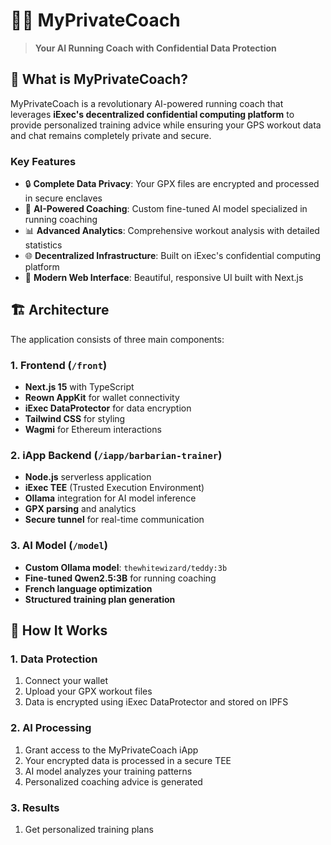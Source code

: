 # 🏃‍♂️ MyPrivateCoach

> **Your AI Running Coach with Confidential Data Protection**

## 🎯 What is MyPrivateCoach?

MyPrivateCoach is a revolutionary AI-powered running coach that leverages **iExec's decentralized confidential computing platform** to provide personalized training advice while ensuring your GPS workout data and chat remains completely private and secure.

### Key Features

- 🔒 **Complete Data Privacy**: Your GPX files are encrypted and processed in secure enclaves
- 🤖 **AI-Powered Coaching**: Custom fine-tuned AI model specialized in running coaching
- 📊 **Advanced Analytics**: Comprehensive workout analysis with detailed statistics
- 🌐 **Decentralized Infrastructure**: Built on iExec's confidential computing platform
- 📱 **Modern Web Interface**: Beautiful, responsive UI built with Next.js

## 🏗️ Architecture

The application consists of three main components:

### 1. Frontend (`/front`)
- **Next.js 15** with TypeScript
- **Reown AppKit** for wallet connectivity
- **iExec DataProtector** for data encryption
- **Tailwind CSS** for styling
- **Wagmi** for Ethereum interactions

### 2. iApp Backend (`/iapp/barbarian-trainer`)
- **Node.js** serverless application
- **iExec TEE** (Trusted Execution Environment)
- **Ollama** integration for AI model inference
- **GPX parsing** and analytics
- **Secure tunnel** for real-time communication

### 3. AI Model (`/model`)
- **Custom Ollama model**: `thewhitewizard/teddy:3b`
- **Fine-tuned Qwen2.5:3B** for running coaching
- **French language optimization**
- **Structured training plan generation**

## 📖 How It Works

### 1. Data Protection
1. Connect your wallet
2. Upload your GPX workout files
3. Data is encrypted using iExec DataProtector and stored on IPFS

### 2. AI Processing
1. Grant access to the MyPrivateCoach iApp
2. Your encrypted data is processed in a secure TEE
3. AI model analyzes your training patterns
4. Personalized coaching advice is generated

### 3. Results
1. Get personalized training plans
